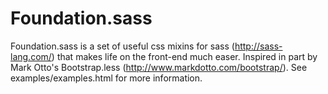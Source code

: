 Foundation.sass
======================

Foundation.sass is a set of useful css mixins for sass (http://sass-lang.com/) 
that makes life on the front-end much easer. Inspired in part by Mark Otto's Bootstrap.less (http://www.markdotto.com/bootstrap/). See examples/examples.html
for more information.

